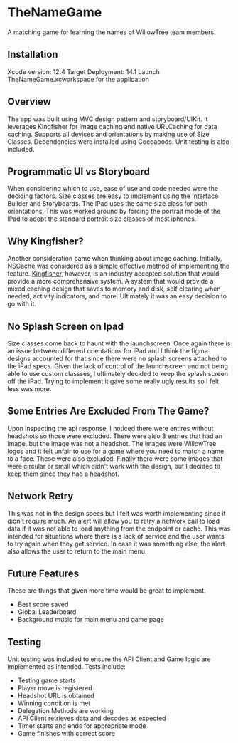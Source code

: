 # TheNameGame

A matching game for learning the names of WillowTree team members.

## Installation 
Xcode version: 12.4
Target Deployment: 14.1
Launch TheNameGame.xcworkspace for the application


## Overview
The app was built using MVC design pattern and storyboard/UIKit. It leverages Kingfisher for image caching and native URLCaching for data caching. Supports all devices and orientations by making use of Size Classes. Dependencies were installed using Cocoapods. Unit testing is also included.

## Programmatic UI vs Storyboard
When considering which to use, ease of use and code needed were the deciding factors. Size classes are easy to implement using the Interface Builder and Storyboards. The iPad uses the same size class for both orientations. This was worked around by forcing the portrait mode of the iPad to adopt the standard portrait size classes of most iphones.

## Why Kingfisher?
Another consideration came when thinking about image caching. Initially, NSCache was considered as a simple effective method of implementing the feature. [Kingfisher](https://github.com/onevcat/Kingfisher/wiki), however, is an industry accepted solution that would provide a more comprehensive system. A system that would provide a mixed caching design that saves to memory and disk, self clearing when needed, activity indicators, and more. Ultimately it was an easy decision to go with it.

## No Splash Screen on Ipad
Size classes come back to haunt with the launchscreen. Once again there is an issue between different orientations for iPad and I think the figma designs accounted for that since there were no splash screens attached to the iPad specs. Given the lack of control of the launchscreen and not being able to use custom classses, I ultimately decided to keep the splash screen off the iPad. Trying to implement it gave some really ugly results so I felt less was more.

## Some Entries Are Excluded From The Game?
Upon inspecting the api response, I noticed there were entires without headshots so those were excluded. There were also 3 entries that had an image, but the image was not a headshot. The images were WillowTree logos and it felt unfair to use for a game where you need to match a name to a face. These were also excluded. Finally there were some images that were circular or small which didn't work with the design, but I decided to keep them since they had a headshot. 

## Network Retry
This was not in the design specs but I felt was worth implementing since it didn't require much. An alert will allow you to retry a network call to load data if it was not able to load anything from the endpoint or cache. This was intended for situations where there is a lack of service and the user wants to try again when they get service. In case it was something else, the alert also allows the user to return to the main menu.

## Future Features
These are things that given more time would be great to implement.
- Best score saved
- Global Leaderboard
- Background music for main menu and game page

## Testing
Unit testing was included to ensure the API Client and Game logic are implemented as intended. Tests include:
- Testing game starts
- Player move is registered
- Headshot URL is obtained
- Winning condition is met
- Delegation Methods are working
- API Client retrieves data and decodes as expected
- Timer starts and ends for appropriate mode
- Game finishes with correct score
